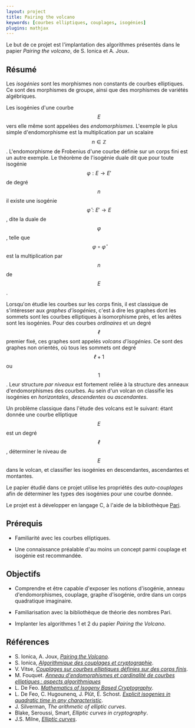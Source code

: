 ```yaml
---
layout: project
title: Pairing the volcano
keywords: [courbes elliptiques, couplages, isogénies]
plugins: mathjax
---
```


Le but de ce projet est l'implantation des algorithmes présentés dans
le papier *Pairing the volcano*, de S. Ionica et
A. Joux.

## Résumé

Les *isogénies* sont les morphismes non constants de courbes
elliptiques. Ce sont des morphismes de groupe, ainsi que des
morphismes de variétés algébriques.

Les isogénies d'une courbe $$E$$ vers elle même sont appelées des
*endomorphismes*. L'exemple le plus simple d'endomorphisme est la
multiplication par un scalaire $$n∈ℤ$$. L'endomorphisme de Frobenius
d'une courbe définie sur un corps fini est un autre exemple. Le
théorème de l'isogénie duale dit que pour toute isogénie $$φ:E→E'$$ de
degré $$n$$ il existe une isogénie $$\hat{φ}:E'→E$$, dite la duale de
$$φ$$, telle que $$φ∘\hat{φ}$$ est la multiplication par $$n$$ de
$$E$$.

Lorsqu'on étudie les courbes sur les corps finis, il est classique de
s'intéresser aux *graphes d'isogénies*, c'est à dire les graphes dont
les sommets sont les courbes elliptiques à isomorphisme près, et les
arêtes sont les isogénies. Pour des courbes *ordinaires* et un degré
$$ℓ$$ premier fixé, ces graphes sont appelés *volcans d'isogénies*. Ce
sont des graphes non orientés, où tous les sommets ont degré $$ℓ+1$$
ou $$1$$. Leur structure *par niveaux* est fortement reliée à la
structure des anneaux d'endomorphismes des courbes. Au sein d'un
volcan on classifie les isogénies en *horizontales*, *descendentes* ou
*ascendantes*.

Un problème classique dans l'étude des volcans est le suivant: étant
donnée une courbe elliptique $$E$$ est un degré $$ℓ$$, déterminer le
niveau de $$E$$ dans le volcan, et classifier les isogénies en
descendantes, ascendantes et montantes.

Le papier étudié dans ce projet utilise les propriétés des
*auto-couplages* afin de déterminer les types des isogénies pour une
courbe donnée.

Le projet est à développer en langage C, à l'aide de la bibliothèque
[Pari](http://pari.math.u-bordeaux.fr/).

## Prérequis

- Familiarité avec les courbes elliptiques.

- Une connaissance préalable d'au moins un concept parmi couplage et
  isogénie est recommandée.

## Objectifs

- Comprendre et être capable d'exposer les notions d'isogénie, anneau
  d'endomorphismes, couplage, graphe d'isogénie, ordre dans un corps
  quadratique imaginaire.

- Familiarisation avec la bibliothèque de théorie des nombres Pari.

- Implanter les algorithmes 1 et 2 du papier *Pairing the Volcano*.

## Références

- S. Ionica, A. Joux, [*Pairing the Volcano*](http://arxiv.org/pdf/1110.3602.pdf).
- S. Ionica,
  [*Algorithmique des couplages et cryptographie*](http://www.lix.polytechnique.fr/~ionica/thesis.pdf).
- V. Vitse,
[*Couplages sur courbes elliptiques définies sur des corps finis*](http://www-fourier.ujf-grenoble.fr/~viva/research/articles/thesis.pdf).
- M. Fouquet.
  [*Anneau d'endomorphismes et cardinalité de courbes elliptiques : aspects algorithmiques*](http://www.lix.polytechnique.fr/Labo/Mireille.Fouquet/Manuscrit.ps.gz)
- L. De Feo. [*Mathematics of Isogeny Based
  Cryptography*](https://arxiv.org/abs/1711.04062).
- L. De Feo, C. Hugounenq, J. Plût, É. Schost.  [*Explicit isogenies
  in quadratic time in any
  characteristic*](https://arxiv.org/abs/1603.00711v1).
- J. Silverman, *The arithmetic of elliptic curves*.
- Blake, Seroussi, Smart, *Elliptic curves in cryptography*.
- J.S. Milne,
  [*Elliptic curves*](http://www.jmilne.org/math/Books/ectext5.pdf).
